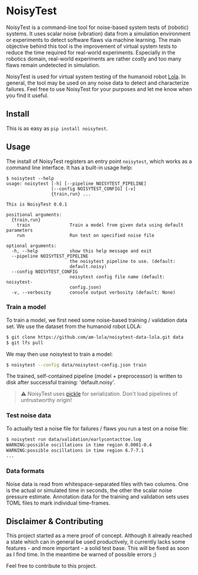 # NoisyTest

NoisyTest is a command-line tool for noise-based system tests of (robotic) systems. It uses scalar noise (vibration) data from
a simulation environment or experiments to detect software flaws via machine learning. The main objective behind this tool is the improvement
of virtual system tests to reduce the time required for real-world experiments. Especially in the robotics domain, 
real-world experiments are rather costly and too many flaws remain undetected in simulation.

NoisyTest is used for virtual system testing of the humanoid robot [Lola](https://www.mw.tum.de/en/am/research/current-projects/robotics/humanoid-robot-lola/).
In general, the tool may be used on any noise data to detect and characterize failures. 
Feel free to use NoisyTest for your purposes and let me know when you find it useful.

## Install

This is as easy as 
```pip install noisytest```.

## Usage

The install of NoisyTest registers an entry point `noisytest`, which works as a command line interface. It has a
built-in usage help:
```
$ noisytest --help
usage: noisytest [-h] [--pipeline NOISYTEST_PIPELINE]
                 [--config NOISYTEST_CONFIG] [-v]
                 {train,run} ...

This is NoisyTest 0.0.1

positional arguments:
  {train,run}
    train               Train a model from given data using default parameters
    run                 Run test on specified noise file

optional arguments:
  -h, --help            show this help message and exit
  --pipeline NOISYTEST_PIPELINE
                        the noisytest pipeline to use. (default:
                        default.noisy)
  --config NOISYTEST_CONFIG
                        noisytest config file name (default: noisytest-
                        config.json)
  -v, --verbosity       console output verbosity (default: None)
```

### Train a model

To train a model, we first need some noise-based training / validation data set. We use the dataset from the humanoid robot LOLA:

```bash
$ git clone https://github.com/am-lola/noisytest-data-lola.git data
$ git lfs pull
```

We may then use noisytest to train a model:
```bash
$ noisytest --config data/noisytest-config.json train
```

The trained, self-contained pipeline (model + preprocessor) is written to disk after successful training: 'default.noisy'.
> :warning: NoisyTest uses [pickle](https://docs.python.org/3/library/pickle.html) for serialization. 
>Don't load pipelines of untrustworthy origin!

### Test noise data

To actually test a noise file for failures / flaws you run a test on a noise file:
```bash
$ noisytest run data/validation/earlycontacttoe.log
WARNING:possible oscillations in time region 0.0001-0.4
WARNING:possible oscillations in time region 6.7-7.1
...
```

### Data formats

Noise data is read from whitespace-separated files with two columns. One is the actual or simulated time in seconds, 
the other the scalar noise pressure estimate. Annotation data for the training and validation sets uses TOML files 
to mark individual time-frames.

## Disclaimer & Contributing

This project started as a mere proof of concept.  Although it already reached a state which can in general be used 
productively, it currently lacks some features - and more important - a solid test base. This will be fixed as soon
as I find time. In the meantime be warned of possible errors ;)

Feel free to contribute to this project.
